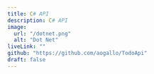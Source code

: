 ```yaml
---
title: C# API
description: C# API
image:
  url: "/dotnet.png"
  alt: "Dot Net"
liveLink: ""
github: "https://github.com/aogallo/TodoApi"
draft: false
---
```

